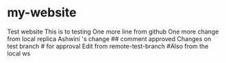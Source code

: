 # my-website
Test website
This is to testing
One more line from github
One more change from local replica
Ashwini 's change ## comment approved
Changes on test branch # for approval
Edit from remote-test-branch #Also from the local ws

